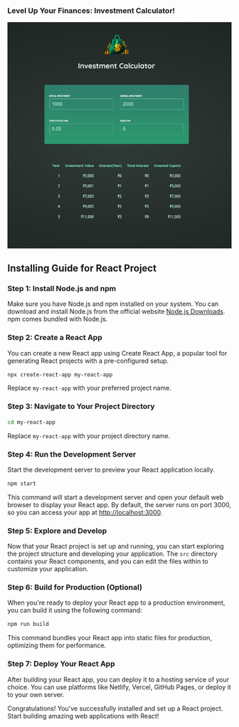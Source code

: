 ###   Level Up Your Finances: Investment Calculator! 
![Example Image](./investimg.png)

## Installing Guide for React Project

### Step 1: Install Node.js and npm

Make sure you have Node.js and npm installed on your system. You can download and install Node.js from the official website [Node.js Downloads](https://nodejs.org/en/download/). npm comes bundled with Node.js.

### Step 2: Create a React App

You can create a new React app using Create React App, a popular tool for generating React projects with a pre-configured setup.

```bash
npx create-react-app my-react-app
```

Replace `my-react-app` with your preferred project name.

### Step 3: Navigate to Your Project Directory

```bash
cd my-react-app
```

Replace `my-react-app` with your project directory name.

### Step 4: Run the Development Server

Start the development server to preview your React application locally.

```bash
npm start
```

This command will start a development server and open your default web browser to display your React app. By default, the server runs on port 3000, so you can access your app at [http://localhost:3000](http://localhost:3000).

### Step 5: Explore and Develop

Now that your React project is set up and running, you can start exploring the project structure and developing your application. The `src` directory contains your React components, and you can edit the files within to customize your application.

### Step 6: Build for Production (Optional)

When you're ready to deploy your React app to a production environment, you can build it using the following command:

```bash
npm run build
```

This command bundles your React app into static files for production, optimizing them for performance.

### Step 7: Deploy Your React App

After building your React app, you can deploy it to a hosting service of your choice. You can use platforms like Netlify, Vercel, GitHub Pages, or deploy it to your own server.

Congratulations! You've successfully installed and set up a React project. Start building amazing web applications with React!
